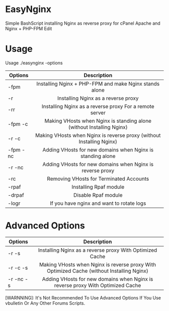 # EasyNginx 

Simple BashScript installing Nginx as reverse proxy for cPanel Apache and Nginx + PHP-FPM Edit


# Usage 

Usage  ./easynginx -options


 |Options     |         Description|
 | ------------- |:-------------:|
 | -fpm | Installing Nginx + PHP-FPM and make Nginx stands alone | 
 | -r | Installing Nginx as a reverse proxy | 
 | -rr  | Installing Nginx as a reverse proxy For a remote server
  | -fpm -c  | Making VHosts when Nginx is standing alone (without Installing Nginx)  | 
 |  -r -c   | Making VHosts when Nginx is reverse proxy  (without Installing Nginx) | 
 |  -fpm -nc | Adding VHosts for new domains when Nginx is standing alone | 
 |  -r -nc |                Adding VHosts for new domains when Nginx is reverse proxy | 
  | -rc   |                 Removing VHosts for Terminated Accounts | 
  | -rpaf       |           Installing Rpaf module | 
 |  -drpaf   |              Disable Rpaf module | 
 |  -logr |                 If you have nginx and want to rotate logs | 

# Advanced Options

 |Options     |         Description|
 | ------------- |:-------------:|
 |  -r -s  |                Installing Nginx as a reverse proxy With Optimized Cache | 
  | -r -c -s   |            Making VHosts when Nginx is reverse proxy With Optimized Cache (without Installing Nginx) | 
 |  -r -nc -s        |      Adding VHosts for new domains when Nginx is reverse proxy With Optimized Cache | 

[WARNNING]: It's Not Recommended To Use Advanced Options If You Use vbulletin Or Any Other Forums Scripts.
